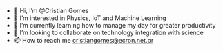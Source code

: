 - 👋 Hi, I’m @Cristian Gomes
- 👀 I’m interested in Physics, IoT and Machine Learning
- 🌱 I’m currently learning how to manage my day for greater productivity
- 💞️ I’m looking to collaborate on technology integration with science
- 📫 How to reach me cristiangomes@ecron.net.br

<!---
cristian-go/cristian-go is a ✨ special ✨ repository because its `README.md` (this file) appears on your GitHub profile.
You can click the Preview link to take a look at your changes.
--->
